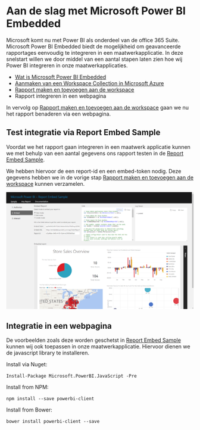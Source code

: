 [Aanmaken van een Workspace Collection in Microsoft Azure]:/create-workspace-collection.md
[Rapport maken en toevoegen aan de workspace]:/create-add-report.md
[Rapport integreren in een webpagina]: /integrate-report.md
[Wat is Microsoft Power BI Embedded]: /README.md
[Report Embed Sample]: https://microsoft.github.io/PowerBI-JavaScript/demo/code-demo/index.html

# Aan de slag met Microsoft Power BI Embedded

Microsoft komt nu met Power BI als onderdeel van de office 365 Suite. Microsoft Power BI Embedded biedt de mogelijkheid om geavanceerde rapportages eenvoudig te integreren in een maatwerkapplicatie. In deze snelstart willen we door middel van een aantal stapen laten zien hoe wij Power BI integreren in onze maatwerkapplicaties.

* [Wat is Microsoft Power BI Embedded]
* [Aanmaken van een Workspace Collection in Microsoft Azure]
* [Rapport maken en toevoegen aan de workspace]
* Rapport integreren in een webpagina

In vervolg op [Rapport maken en toevoegen aan de workspace] gaan we nu het rapport benaderen via een webpagina.

## Test integratie via Report Embed Sample
Voordat we het rapport gaan integreren in een maatwerk applicatie kunnen we met behulp van een aantal gegevens ons rapport testen in de [Report Embed Sample].

We hebben hiervoor de een report-id en een embed-token nodig. Deze gegevens hebben we in de vorige stap [Rapport maken en toevoegen aan de workspace] kunnen verzamelen.

![Power BI Desktop](/content/ife-embed-sample.png "Power BI Desktop")

## Integratie in een webpagina
De voorbeelden zoals deze worden geschetst in [Report Embed Sample] kunnen wij ook toepassen in onze maatwerkapplicatie. Hiervoor dienen we de javascript library te installeren.

Install via Nuget:

    Install-Package Microsoft.PowerBI.JavaScript -Pre

Install from NPM:

    npm install --save powerbi-client

Install from Bower:

    bower install powerbi-client --save

    